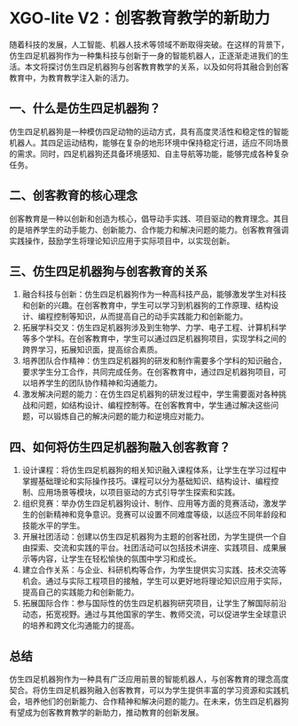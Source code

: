 ﻿---
sidebar_position: 2
sidebar_label: XGO-lite V2：创客教育教学的新助力
---

# XGO-lite V2：创客教育教学的新助力

随着科技的发展，人工智能、机器人技术等领域不断取得突破。在这样的背景下，仿生四足机器狗作为一种集科技与创新于一身的智能机器人，正逐渐走进我们的生活。本文将探讨仿生四足机器狗与创客教育教学的关系，以及如何将其融合到创客教育中，为教育教学注入新的活力。

## 一、什么是仿生四足机器狗？

仿生四足机器狗是一种模仿四足动物的运动方式，具有高度灵活性和稳定性的智能机器人。其四足运动结构，能够在复杂的地形环境中保持稳定行进，适应不同场景的需求。同时，四足机器狗还具备环境感知、自主导航等功能，能够完成各种复杂任务。

## 二、创客教育的核心理念

创客教育是一种以创新和创造为核心，倡导动手实践、项目驱动的教育理念。其目的是培养学生的动手能力、创新能力、合作能力和解决问题的能力。创客教育强调实践操作，鼓励学生将理论知识应用于实际项目中，以实现创新。

## 三、仿生四足机器狗与创客教育的关系

1. 融合科技与创新：仿生四足机器狗作为一种高科技产品，能够激发学生对科技和创新的兴趣。在创客教育中，学生可以学习到机器狗的工作原理、结构设计、编程控制等知识，从而提高自己的动手实践能力和创新能力。
2. 拓展学科交叉：仿生四足机器狗涉及到生物学、力学、电子工程、计算机科学等多个学科。在创客教育中，学生可以通过四足机器狗项目，实现学科之间的跨界学习，拓展知识面，提高综合素质。
3. 培养团队合作精神：仿生四足机器狗的研发和制作需要多个学科的知识融合，要求学生分工合作，共同完成任务。在创客教育中，通过四足机器狗项目，可以培养学生的团队协作精神和沟通能力。
4. 激发解决问题的能力：在仿生四足机器狗的研发过程中，学生需要面对各种挑战和问题，如结构设计、编程控制等。在创客教育中，学生通过解决这些问题，可以锻炼自己的解决问题的能力和逆境应对能力。

## 四、如何将仿生四足机器狗融入创客教育？

1. 设计课程：将仿生四足机器狗的相关知识融入课程体系，让学生在学习过程中掌握基础理论和实际操作技巧。课程可以分为基础知识、结构设计、编程控制、应用场景等模块，以项目驱动的方式引导学生探索和实践。
2. 组织竞赛：举办仿生四足机器狗设计、制作、应用等方面的竞赛活动，激发学生的创新精神和竞争意识。竞赛可以设置不同难度等级，以适应不同年龄段和技能水平的学生。
3. 开展社团活动：创建以仿生四足机器狗为主题的创客社团，为学生提供一个自由探索、交流和实践的平台。社团活动可以包括技术讲座、实践项目、成果展示等内容，让学生在轻松愉快的氛围中学习和成长。
4. 建立合作关系：与企业、科研机构等合作，为学生提供实习实践、技术交流等机会。通过与实际工程项目的接触，学生可以更好地将理论知识应用于实际，提高自己的实践能力和创新能力。
5. 拓展国际合作：参与国际性的仿生四足机器狗研究项目，让学生了解国际前沿动态，拓宽视野。通过与其他国家的学生、教师交流，可以促进学生全球意识的培养和跨文化沟通能力的提高。

## 总结

仿生四足机器狗作为一种具有广泛应用前景的智能机器人，与创客教育的理念高度契合。将仿生四足机器狗融入创客教育，可以为学生提供丰富的学习资源和实践机会，培养他们的创新能力、合作精神和解决问题的能力。在未来，仿生四足机器狗有望成为创客教育教学的新助力，推动教育的创新发展。

